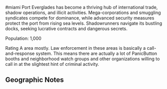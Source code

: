 #miami
Port Everglades has become a thriving hub of international trade, shadow operations, and illicit activities. Mega-corporations and smuggling syndicates compete for dominance, while advanced security measures protect the port from rising sea levels. Shadowrunners navigate its bustling docks, seeking lucrative contracts and dangerous secrets.

Population: 1,000

Rating A area mostly. Law enforcement in these areas is basically a call-and-response system. This means there are actually a lot of PanicButton booths and neighborhood watch groups and other organizations willing to call in at the slightest hint of criminal activity.

## Geographic Notes